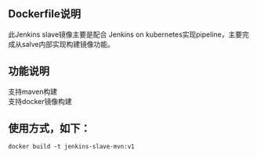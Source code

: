 ## Dockerfile说明
此Jenkins slave镜像主要是配合 Jenkins on kubernetes实现pipeline，主要完成从salve内部实现构建镜像功能。
## 功能说明
支持maven构建  
支持docker镜像构建  
## 使用方式，如下：
```
docker build -t jenkins-slave-mvn:v1
```
